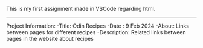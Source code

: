 This is my first assignment made in VSCode regarding html.
_________________________________________________________

Project Information:
-Title: Odin Recipes
-Date : 9 Feb 2024
-About: Links between pages for different recipes
-Description: Related links between pages in the website about recipes
